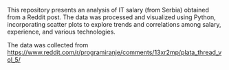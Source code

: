 This repository presents an analysis of IT salary (from Serbia) obtained from a Reddit post. The data was processed and visualized using Python, incorporating scatter plots to explore trends and correlations among salary, experience, and various technologies.

The data was collected from https://www.reddit.com/r/programiranje/comments/13xr2mp/plata_thread_vol_5/
